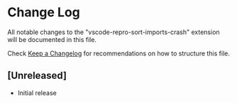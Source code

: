# Change Log

All notable changes to the "vscode-repro-sort-imports-crash" extension will be documented in this file.

Check [Keep a Changelog](http://keepachangelog.com/) for recommendations on how to structure this file.

## [Unreleased]

- Initial release